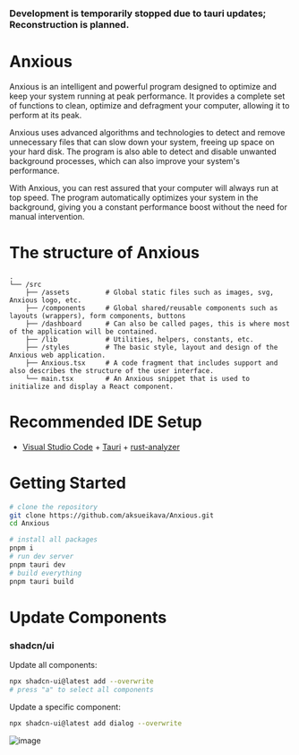 ### Development is temporarily stopped due to tauri updates; Reconstruction is planned. 

# Anxious
Anxious is an intelligent and powerful program designed to optimize and keep your system running at peak performance. It provides a complete set of functions to clean, optimize and defragment your computer, allowing it to perform at its peak.

Anxious uses advanced algorithms and technologies to detect and remove unnecessary files that can slow down your system, freeing up space on your hard disk. The program is also able to detect and disable unwanted background processes, which can also improve your system's performance.

With Anxious, you can rest assured that your computer will always run at top speed. The program automatically optimizes your system in the background, giving you a constant performance boost without the need for manual intervention.

# The structure of Anxious
```
.
└── /src
    ├── /assets         # Global static files such as images, svg, Anxious logo, etc.
    ├── /components     # Global shared/reusable components such as layouts (wrappers), form components, buttons
    ├── /dashboard      # Can also be called pages, this is where most of the application will be contained.
    ├── /lib            # Utilities, helpers, constants, etc.
    ├── /styles         # The basic style, layout and design of the Anxious web application. 
    ├── Anxious.tsx     # A code fragment that includes support and also describes the structure of the user interface.
    └── main.tsx        # An Anxious snippet that is used to initialize and display a React component.
```

# Recommended IDE Setup

- [Visual Studio Code](https://code.visualstudio.com/) + [Tauri](https://marketplace.visualstudio.com/items?itemName=tauri-apps.tauri-vscode) + [rust-analyzer](https://marketplace.visualstudio.com/items?itemName=rust-lang.rust-analyzer)

# Getting Started
```bash
# clone the repository
git clone https://github.com/aksueikava/Anxious.git
cd Anxious

# install all packages
pnpm i
# run dev server
pnpm tauri dev
# build everything
pnpm tauri build
```

# Update Components

### shadcn/ui

Update all components:

```bash
npx shadcn-ui@latest add --overwrite
# press "a" to select all components
```

Update a specific component:

```bash
npx shadcn-ui@latest add dialog --overwrite
```


![image](https://github.com/aksueikava/Anxious/assets/135703603/d84faa27-07f7-48b7-8ceb-e794f0ae0d21)
